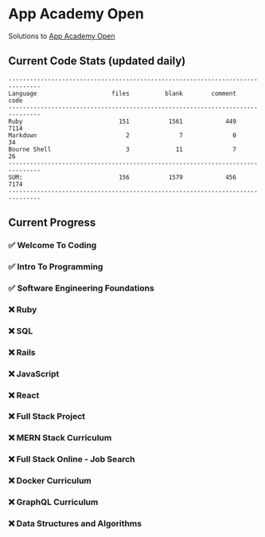 # App Academy Open
Solutions to [App Academy Open](https://open.appacademy.io)

## Current Code Stats (updated daily)
```
-------------------------------------------------------------------------------
Language                     files          blank        comment           code
-------------------------------------------------------------------------------
Ruby                           151           1561            449           7114
Markdown                         2              7              0             34
Bourne Shell                     3             11              7             26
-------------------------------------------------------------------------------
SUM:                           156           1579            456           7174
-------------------------------------------------------------------------------
```

## Current Progress

### ✅ Welcome To Coding
### ✅ Intro To Programming
### ✅ Software Engineering Foundations
### ❌ Ruby
### ❌ SQL
### ❌ Rails
### ❌ JavaScript
### ❌ React
### ❌ Full Stack Project
### ❌ MERN Stack Curriculum
### ❌ Full Stack Online - Job Search
### ❌ Docker Curriculum
### ❌ GraphQL Curriculum
### ❌ Data Structures and Algorithms
